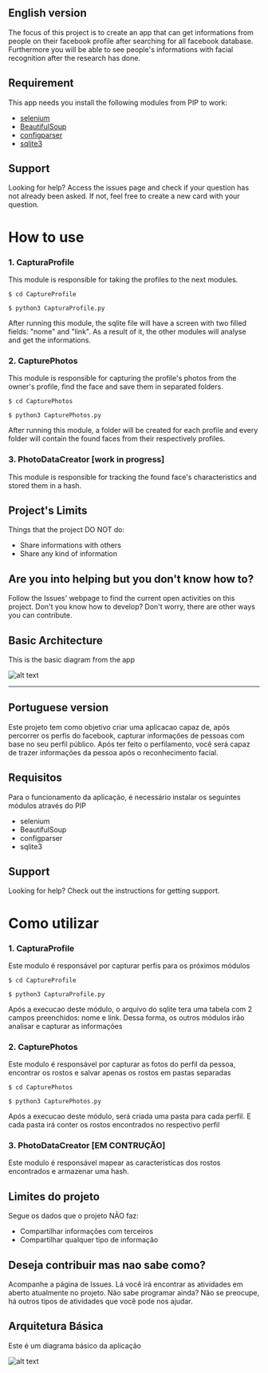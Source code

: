 ## English version
The focus of this project is to create an app that can get informations from people on their facebook profile after searching for all facebook database.
Furthermore you will be able to see people's informations with facial recognition after the research has done.

## Requirement
This app needs you install the following modules from PIP to work:

- [selenium](https://pypi.org/project/selenium/)
- [BeautifulSoup](https://pypi.org/project/beautifulsoup4/)
- [configparser](https://pypi.org/project/configparser/)
- [sqlite3](https://pypi.org/project/db-sqlite3/)

## Support
Looking for help? Access the issues page and check if your question has not already been asked. If not, feel free to create a new card with your question.

# How to use
### 1. CapturaProfile
This module is responsible for taking the profiles to the next modules.

```console
$ cd CaptureProfile
```
```console
$ python3 CapturaProfile.py
```

After running this module, the sqlite file will have a screen with two filled fields: "nome" and "link". As a result of it, the other modules will analyse and get the informations.

### 2. CapturePhotos
This module is responsible for capturing the profile's photos from the owner's profile, find the face and save them in separated folders.

```console
$ cd CapturePhotos
```
```console
$ python3 CapturePhotos.py
```

After running this module, a folder will be created for each profile and every folder will contain the found faces from their respectively profiles. 

### 3. PhotoDataCreator [work in progress]
This module is responsible for tracking the found face's characteristics and stored them in a hash.

## Project's Limits
Things that the project DO NOT do:
- Share informations with others
- Share any kind of information


## Are you into helping but you don't know how to?

Follow the Issues' webpage to find the current open activities on this project.
Don't you know how to develop? Don't worry, there are other ways you can contribute.

## Basic Architecture
This is the basic diagram from the app

![alt text](https://raw.githubusercontent.com/hugohfsouza/GodEye/main/Documentation/DiagramGodEye.png?raw=true)

---

## Portuguese version
Este projeto tem como objetivo criar uma aplicacao capaz de, após percorrer os perfis do facebook, capturar informações de pessoas com base no seu perfil público. Após ter feito o perfilamento, você será capaz de trazer informações da pessoa após o reconhecimento facial. 

## Requisitos
Para o funcionamento da aplicação, é necessário instalar os seguintes módulos através do PIP
- selenium
- BeautifulSoup
- configparser
- sqlite3

## Support
Looking for help? Check out the instructions for getting support.


# Como utilizar
### 1. CapturaProfile
Este modulo é responsável por capturar perfis para os próximos módulos

```console
$ cd CaptureProfile
```
```console
$ python3 CapturaProfile.py
```

Após a execucao deste módulo, o arquivo do sqlite tera uma tabela com 2 campos preenchidos: nome e link. Dessa forma, os outros módulos irão analisar e capturar as informações 


### 2. CapturePhotos
Este modulo é responsável por capturar as fotos do perfil da pessoa, encontrar os rostos e salvar apenas os rostos em pastas separadas

```console
$ cd CapturePhotos
```
```console
$ python3 CapturePhotos.py
```

Após a execucao deste módulo, será criada uma pasta para cada perfil. E cada pasta irá conter os rostos encontrados no respectivo perfil

### 3. PhotoDataCreator [EM CONTRUÇÃO]
Este modulo é responsável mapear as caracteristicas dos rostos encontrados e armazenar uma hash.


## Limites do projeto
Segue os dados que o projeto NÃO faz:
- Compartilhar informações com terceiros
- Compartilhar qualquer tipo de informação


## Deseja contribuir mas nao sabe como?

Acompanhe a página de Issues. Lá você irá encontrar as atividades em aberto atualmente no projeto. 
Não sabe programar ainda? Não se preocupe, há outros tipos de atividades que você pode nos ajudar. 


## Arquitetura Básica
Este é um diagrama básico da aplicação

![alt text](https://raw.githubusercontent.com/hugohfsouza/GodEye/main/Documentation/DiagramGodEye.png?raw=true)
